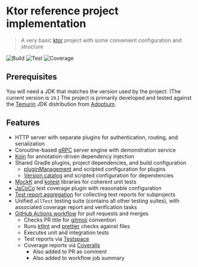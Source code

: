 # Ktor reference project implementation

> A very basic [ktor][] project with some convenient configuration and structure

![Build](https://img.shields.io/github/actions/workflow/status/haliphax/ktor-starter-project/test.yml?branch=master)
![Test](https://img.shields.io/testspace/tests/haliphax/haliphax:ktor-starter-project/master)
![Coverage](https://img.shields.io/coverallsCoverage/github/haliphax/ktor-starter-project)

## Prerequisites

You will need a JDK that matches the version used by the project. (The current
version is `19`.) The project is primarily developed and tested against the
[Temurin][] JDK distribution from [Adoptium][].

## Features

- HTTP server with separate plugins for authentication, routing, and
  serialization
- Coroutine-based [gRPC][] server engine with demonstration service
- [Koin][] for annotation-driven dependency injection
- Shared Gradle plugins, project dependencies, and build configuration
  - [pluginManagement][] and scripted configuration for plugins
  - [Version catalog][] and scripted configuration for dependencies
- [MockK][] and [kotest][] libraries for coherent unit tests
- [JaCoCo][] test coverage plugin with reasonable configuration
- [Test report aggregation][] for collecting test reports for subprojects
- Unified `allTest` testing suite (contains all other testing suites), with
  associated coverage report and verification tasks
- [GitHub Actions workflow][] for pull requests and merges
  - Checks PR title for [gitmoji][] convention
  - Runs [ktlint][] and [prettier][] checks against files
  - Executes unit and integration tests
  - Test reports via [Testspace][]
  - Coverage reports via [Coveralls][]
    - Also added to PR as comment
    - Also added to workflow job summary

[adoptium]: https://adoptium.net
[artifacts]: https://docs.github.com/en/actions/using-workflows/storing-workflow-data-as-artifacts#about-workflow-artifacts
[coveralls]: https://coveralls.io
[github actions workflow]: https://docs.github.com/en/actions/using-workflows/about-workflows
[gitmoji]: https://gitmoji.dev
[grpc]: https://grpc.io
[jacoco]: https://www.jacoco.org/jacoco
[koin]: https://insert-koin.io
[kotest]: https://kotest.io
[ktlint]: https://ktlint.github.io
[ktor]: https://ktor.io
[mockk]: https://mock.io
[pluginmanagement]: https://docs.gradle.org/8.1/userguide/plugins.html#sec:plugin_management
[prettier]: https://prettier.io
[temurin]: https://adoptium.net/temurin/releases/?version=19
[test report aggregation]: https://docs.gradle.org/8.1/userguide/test_report_aggregation_plugin.html
[testspace]: https://testspace.com
[version catalog]: https://docs.gradle.org/8.1/userguide/platforms.html#sub:version-catalog
